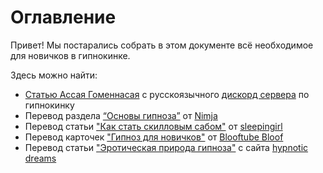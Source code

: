 # Оглавление
Привет! Мы постарались собрать в этом документе всё необходимое для новичков в гипнокинке.

Здесь можно найти: 
* [Статью Ассая Гоменнасая](DND/Гипнокинк.md) с русскоязычного [дискорд сервера](https://discord.gg/A5gRrTYsZe) по гипнокинку
* Перевод раздела [“Основы гипноза”](Nimja/оглавление_Нимжа.md) от [Nimja](https://hypno.nimja.com/) 
* Перевод статьи ["Как стать скилловым сабом"](/transl/Как_стать_скилловым_сабом.md) от [sleepingirl](https://www.patreon.com/sleepingirl)
* Перевод карточек ["Гипноз для новичков"](/images/Гипноз_для_новичков.md) от [Blooftube Bloof](https://www.youtube.com/channel/UCh1Bo9_7K0_PMpETnvZG5sQ) 
* Перевод статьи ["Эротическая природа гипноза"](transl/Эротическая_природа_гипноза.md) с сайта [hypnotic dreams](https://www.hypnoticdreams.com/)




